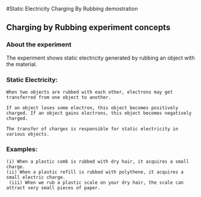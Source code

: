 #Static Electricity Charging By Rubbing demostration

 
## Charging by Rubbing experiment concepts

### About the experiment
   
   The experiment shows static electricity generated by rubbing an object with the material.
    
### Static Electricity:
    When two objects are rubbed with each other, electrons may get transferred from one object to another.
     
    If an object loses some electron, this object becomes positively charged. If an object gains electrons, this object becomes negatively charged.

    The transfer of charges is responsible for static electricity in various objects.

### Examples:
    (i) When a plastic comb is rubbed with dry hair, it acquires a small charge. 
    (ii) When a plastic refill is rubbed with polythene, it acquires a small electric charge.
     (iii) When we rub a plastic scale on your dry hair, the scale can attract very small pieces of paper.

